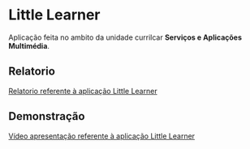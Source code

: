 # Little Learner
Aplicação feita no ambito da unidade currilcar <b>Serviços e Aplicações Multimédia</b>.

## Relatorio
[Relatorio referente à aplicação Little Learner](docs/Relatorio.pdf)

## Demonstração
[Vídeo apresentação referente à aplicação Little Learner](docs/video-demonstração.mp4)


